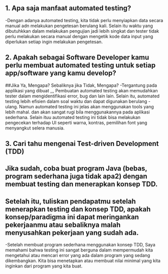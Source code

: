 ## 1. Apa saja manfaat automated testing?

-Dengan adanya automated testing, kita tidak perlu menyiapkan data secara manual adn melakukan pengetesan berulang kali. 
Selain itu waktu yang dibutuhkkan dalam melakukan pengujian jadi lebih singkat dan tester tidak perlu melakukan secara manual dengan mengetik kode 
data input yang diperlukan setiap ingin melakukan pengetesan.


## 2. Apakah sebagai Software Developer kamu perlu membuat automated testing untuk setiap app/software yang kamu develop?
##Jika Ya, Mengapa? Sebaliknya jika Tidak, Mengapa?
-Tergantung pada applikasi yang dibuat ,,, 
Pembuatan automated testing akan memudahkan tester dalam mengidentifikasi error, bug dan lain lain.
Selain itu, automated testing lebih efisien dalam soal waktu dan dapat digunakan berulang - ulang.
Namun automated testing ini jelas akan menggunakan tools yang lebih mahal. dan akan sangat rugi bila menggunakannya pada aplikasi
sederhana. Selain ituu automated testing ini tidak bisa melakukan pengecekan terhadap UI seperti warna, kontras,
pemilihan font yang menyangkut selera manusia.

## 3. Cari tahu mengenai Test-driven Development (TDD)
## Jika sudah, coba buat program Java (bebas, program sederhana juga tidak apa2) dengan membuat testing dan menerapkan konsep TDD.
## Setelah itu, tuliskan pendapatmu setelah menerapkan testing dan konsep TDD, apakah konsep/paradigma ini dapat meringankan pekerjaanmu atau sebaliknya malah menyusahkan pekerjaan yang sudah ada.

-Setelah membuat program sederhana menggunakan konsep TDD, Saya memahami bahwa testing ini sangat berguna dalam mempermudah kita mengetahui atau mencari error yang ada dalam program yang sedang dikembangkan. Kita bisa menetapkan atau membuat nilai minimal yang kita inginkan dari program yang kita buat.
